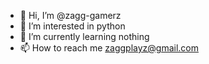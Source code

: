 - 👋 Hi, I’m @zagg-gamerz
- 👀 I’m interested in python
- 🌱 I’m currently learning nothing
- 📫 How to reach me zaggplayz@gmail.com

<!---
zagg-gamerz/zagg-gamerz is a ✨ special ✨ repository because its `README.md` (this file) appears on your GitHub profile.
You can click the Preview link to take a look at your changes.
--->
